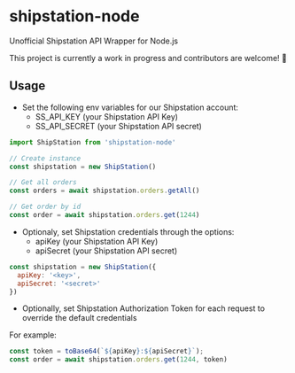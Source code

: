 # shipstation-node
Unofficial Shipstation API Wrapper for Node.js


This project is currently a work in progress and contributors are welcome! 👋


## Usage
- Set the following env variables for our Shipstation account:
  - SS_API_KEY (your Shipstation API Key)
  - SS_API_SECRET (your Shipstation API secret)

```js
import ShipStation from 'shipstation-node'

// Create instance
const shipstation = new ShipStation()

// Get all orders
const orders = await shipstation.orders.getAll()

// Get order by id
const order = await shipstation.orders.get(1244)
```

- Optionaly, set Shipstation credentials through the options:
  - apiKey (your Shipstation API Key)
  - apiSecret (your Shipstation API secret)

```js
const shipstation = new ShipStation({
  apiKey: '<key>',
  apiSecret: '<secret>'
})
```

- Optionally, set Shipstation Authorization Token for each request to override the default credentials

For example:

```js
const token = toBase64(`${apiKey}:${apiSecret}`);
const order = await shipstation.orders.get(1244, token)
```


